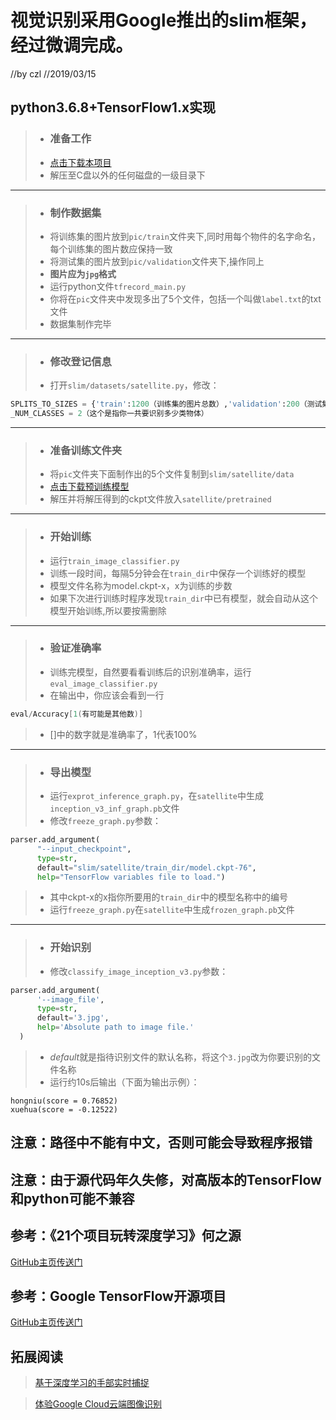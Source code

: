 # 视觉识别采用Google推出的slim框架，经过微调完成。
//by czl
//2019/03/15
## python3.6.8+TensorFlow1.x实现
> * ### 准备工作
> * [点击下载本项目](https://minhaskamal.github.io/DownGit/#/home?url=https://github.com/nanguoyouxue/zhongkongbei/tree/master/VGG16)
> * 解压至C盘以外的任何磁盘的一级目录下
--------
> * ### 制作数据集
> * 将训练集的图片放到`pic/train`文件夹下,同时用每个物件的名字命名，每个训练集的图片数应保持一致
> * 将测试集的图片放到`pic/validation`文件夹下,操作同上
> * **图片应为`jpg`格式**
> * 运行python文件`tfrecord_main.py`
> * 你将在`pic`文件夹中发现多出了5个文件，包括一个叫做`label.txt`的txt文件
> * 数据集制作完毕
-------
> * ### 修改登记信息
> * 打开`slim/datasets/satellite.py`，修改：
```python
SPLITS_TO_SIZES = {'train':1200（训练集的图片总数）,'validation':200（测试集的图片总数）}
_NUM_CLASSES = 2（这个是指你一共要识别多少类物体）
```
--------
> * ### 准备训练文件夹
> * 将`pic`文件夹下面制作出的5个文件复制到`slim/satellite/data`
> * [点击下载预训练模型](http://download.tensorflow.org/models/inception_v3_2016_08_28.tar.gz)
> * 解压并将解压得到的ckpt文件放入`satellite/pretrained`
--------
> * ### 开始训练
> * 运行`train_image_classifier.py`
> * 训练一段时间，每隔5分钟会在`train_dir`中保存一个训练好的模型
> * 模型文件名称为model.ckpt-x，x为训练的步数
> * 如果下次进行训练时程序发现`train_dir`中已有模型，就会自动从这个模型开始训练,所以要按需删除
--------
> * ### 验证准确率
> * 训练完模型，自然要看看训练后的识别准确率，运行`eval_image_classifier.py`
> * 在输出中，你应该会看到一行
```C
eval/Accuracy[1(有可能是其他数)]
```
> * []中的数字就是准确率了，1代表100%
--------
> * ### 导出模型
> * 运行`exprot_inference_graph.py`，在`satellite`中生成`inception_v3_inf_graph.pb`文件
> * 修改`freeze_graph.py`参数：
```python
parser.add_argument(
      "--input_checkpoint",
      type=str,
      default="slim/satellite/train_dir/model.ckpt-76",
      help="TensorFlow variables file to load.")
```
> * 其中ckpt-x的x指你所要用的`train_dir`中的模型名称中的编号
> * 运行`freeze_graph.py`在`satellite`中生成`frozen_graph.pb`文件
--------
> * ### 开始识别
> * 修改`classify_image_inception_v3.py`参数：
```python
parser.add_argument(
      '--image_file',
      type=str,
      default='3.jpg',
      help='Absolute path to image file.'
  )
```
> * *default*就是指待识别文件的默认名称，将这个`3.jpg`改为你要识别的文件名称
> * 运行约10s后输出（下面为输出示例）：
```
hongniu(score = 0.76852)
xuehua(score = -0.12522)
```
## 注意：路径中不能有中文，否则可能会导致程序报错
## 注意：由于源代码年久失修，对高版本的TensorFlow和python可能不兼容
## 参考：《21个项目玩转深度学习》何之源
[GitHub主页传送门](https://github.com/hzy46/Deep-Learning-21-Examples/tree/master/chapter_3)
## 参考：Google TensorFlow开源项目
[GitHub主页传送门](https://github.com/tensorflow/models/tree/master/research/slim)
## 拓展阅读
> [基于深度学习的手部实时捕捉](https://victordibia.github.io/handtrack.js/#/)

> [体验Google Cloud云端图像识别](https://cloud.google.com/vision/)
